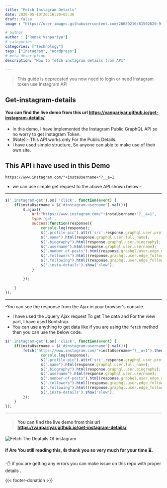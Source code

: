 ```yaml
---
title: "Fetch Instagram Details"
date: 2020-05-10T20:16:20+05:30
draft: false
image : "https://user-images.githubusercontent.com/26689210/81502620-9f490c80-92fc-11ea-8775-43e099db29a8.png"

# author
author : ["Ronak Vanpariya"]
# categories
categories: ["Technology"]
tags: ["Instagram", "Wordpress"]
# meta description
description: "How to fetch instagram details from API"

---
```


> This guide is deprecated you now need to login or need Instagram token use Instagram API

## Get-instagram-details


#### You can find the live demo from this url https://vanpariyar.github.io/get-instagram-details/

- In this demo, I have implemented the Instagram Public GraphQL API so no worry to get Instagram Token.
- (Note):- This API works only For the Public Details.
- I have used simple structure, So anyone can able to make use of their own site.

## This API i have used in this Demo
`https://www.instagram.com/"+instaUsername+"?__a=1`
- we can use simple get request to the above API shown below:-
______________________________________________________________

```javascript
$('.instagram-get').on( 'click', function(event) {
    if(instaUsername = $('#instagram-username').val()){
        $.ajax({
            url:"https://www.instagram.com/"+instaUsername+"?__a=1",
            type:'get',
            success:function(response){
                console.log(response);
                $(".profile-pic").attr('src',response.graphql.user.profile_pic_url_hd);
                $(".name").html(response.graphql.user.full_name);
                $(".biography").html(response.graphql.user.biography);
                $(".username").html(response.graphql.user.username);
                $(".number-of-posts").html(response.graphql.user.edge_owner_to_timeline_media.count);
                $(".followers").html((response.graphql.user.edge_followed_by.count));
                $(".following").html((response.graphql.user.edge_follow.count));
                $('.insta-details').show('slow');
            }

        });    
        
    }
});    
```
_____________________________________________________________________________________________
-You can see the response from the Ajax in your browser's console.
- I have used the Jquery Ajax request To get The data and For the view part, I have used Bootstrap.
- You can use anything to get data like if you are using the `fetch` method then you can use the below code.

```javascript
$('.instagram-get').on( 'click', function(event) {
    if(instaUsername = $('#instagram-username').val()){
        fetch("https://www.instagram.com/"+instaUsername+"?__a=1").then(function(response) {
                console.log(response);
                $(".profile-pic").attr('src',response.graphql.user.profile_pic_url_hd);
                $(".name").html(response.graphql.user.full_name);
                $(".biography").html(response.graphql.user.biography);
                $(".username").html(response.graphql.user.username);
                $(".number-of-posts").html(response.graphql.user.edge_owner_to_timeline_media.count);
                $(".followers").html((response.graphql.user.edge_followed_by.count));
                $(".following").html((response.graphql.user.edge_follow.count));
                $('.insta-details').show('slow');
        });
    }
});    
```
______________________________________________________________________________________________________

>#### You can find the live demo from this url https://vanpariyar.github.io/get-instagram-details/



![Fetch The Deatails Of instagram](https://user-images.githubusercontent.com/26689210/70326031-832ad600-1859-11ea-91a5-e00e16563baa.png)

#### if Are You still reading this, :thumbsup: thank you so very much for your time :hourglass:.
-:hand: if you are getting any errors you can make issue on this repo with proper details .

{{< footer-donation >}}